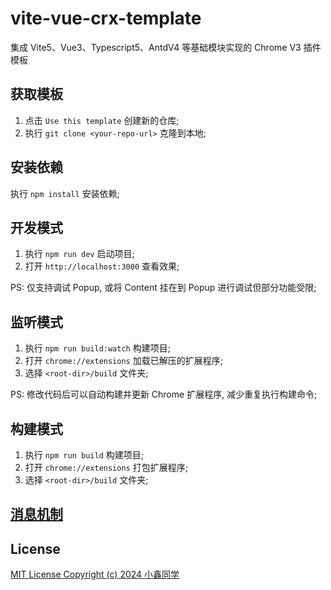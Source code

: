 # vite-vue-crx-template

集成 Vite5、Vue3、Typescript5、AntdV4 等基础模块实现的 Chrome V3 插件模板

## 获取模板

1. 点击 `Use this template` 创建新的仓库;
2. 执行 `git clone <your-repo-url>` 克隆到本地;

## 安装依赖

执行 `npm install` 安装依赖;

## 开发模式

1. 执行 `npm run dev` 启动项目;
2. 打开 `http://localhost:3000` 查看效果;

PS: 仅支持调试 Popup, 或将 Content 挂在到 Popup 进行调试但部分功能受限;

## 监听模式

1. 执行 `npm run build:watch` 构建项目;
2. 打开 `chrome://extensions` 加载已解压的扩展程序;
3. 选择 `<root-dir>/build` 文件夹;

PS: 修改代码后可以自动构建并更新 Chrome 扩展程序, 减少重复执行构建命令;

## 构建模式

1. 执行 `npm run build` 构建项目;
2. 打开 `chrome://extensions` 打包扩展程序;
3. 选择 `<root-dir>/build` 文件夹;

## [消息机制](./MESSAGING.md)

## License

[MIT License Copyright (c) 2024 小鑫同学](./LICENSE)
